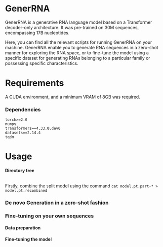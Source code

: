# GenerRNA
GenerRNA is a generative RNA language model based on a Transformer decoder-only architecture. It was pre-trained on 30M sequences, encompassing 17B nucleotides.

Here, you can find all the relevant scripts for running GenerRNA on your machine. GenerRNA enable you to generate RNA sequences in a zero-shot manner for exploring the RNA space, or to fine-tune the model using a specific dataset for generating RNAs belonging to a particular family or possessing specific characteristics.

# Requirements
A CUDA environment, and a minimum VRAM of 8GB was required.
### Dependencies
```
torch>=2.0
numpy
transformers==4.33.0.dev0
datasets==2.14.4
tqdm
```

# Usage
#### Directory tree
```

```

Firstly, combine the split model using the command `cat model.pt.part-* > model.pt.recombined`

### De novo Generation in a zero-shot fashion

### Fine-tuning on your own sequences
#### Data preparation

#### Fine-tuning the model

